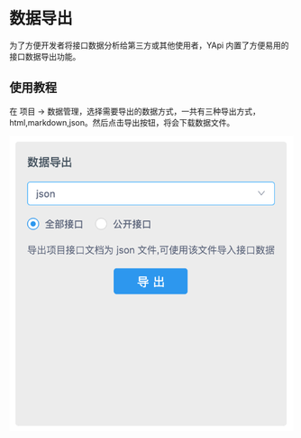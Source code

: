# 数据导出

为了方便开发者将接口数据分析给第三方或其他使用者，YApi 内置了方便易用的接口数据导出功能。

## 使用教程

在 项目 -> 数据管理，选择需要导出的数据方式，一共有三种导出方式，html,markdown,json。然后点击导出按钮，将会下载数据文件。

![](export-data.png)
